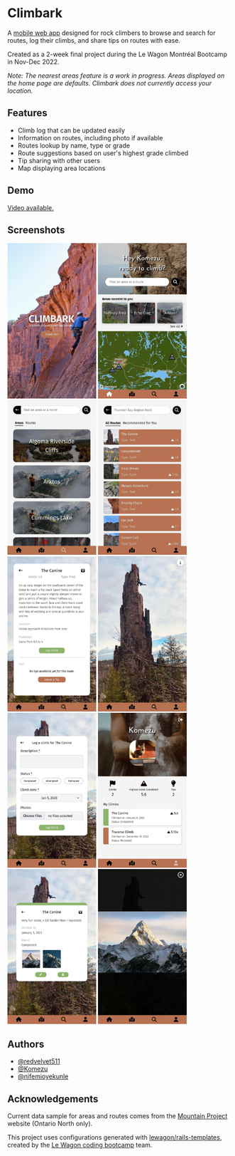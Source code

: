 # Climbark

A [mobile web app](http://www.climbark.com) designed for rock climbers to browse and search for routes, log their climbs, and share tips on routes with ease.

Created as a 2-week final project during the Le Wagon Montréal Bootcamp in Nov-Dec 2022.

*Note: The nearest areas feature is a work in progress. Areas displayed on the home page are defaults. Climbark does not currently access your location.*

## Features

- Climb log that can be updated easily
- Information on routes, including photo if available
- Routes lookup by name, type or grade
- Route suggestions based on user's highest grade climbed
- Tip sharing with other users
- Map displaying area locations

## Demo

[Video available.](https://youtu.be/3jZFHTANuRQ?t=2875)

## Screenshots

<img src="app/assets/images/ss1.png" width="200">
<img src="app/assets/images/ss2.png" width="200">
<img src="app/assets/images/ss4.png" width="200">
<img src="app/assets/images/ss5.png" width="200">
<img src="app/assets/images/ss6.png" width="200">
<img src="app/assets/images/ss7.png" width="200">
<img src="app/assets/images/ss8.png" width="200">
<img src="app/assets/images/ss11.png" width="200">
<img src="app/assets/images/ss12.png" width="200">
<img src="app/assets/images/ss13.png" width="200">

## Authors

- [@redvelvet511](https://github.com/redvelvet511)
- [@Komezu](https://github.com/Komezu)
- [@nifemioyekunle](https://github.com/nifemioyekunle)

## Acknowledgements

Current data sample for areas and routes comes from the [Mountain Project](https://www.mountainproject.com/area/118724037/ontario-north-bouldering-and-rock) website (Ontario North only).

This project uses configurations generated with [lewagon/rails-templates](https://github.com/lewagon/rails-templates), created by the [Le Wagon coding bootcamp](https://www.lewagon.com) team.
